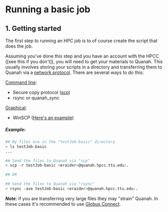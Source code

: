 # Running a basic job 

## 1. Getting started

The first step to running an HPC job is to of course create the script that does the job. 

Assuming you've done this step and you have an account with the HPCC ([see this if you don't]), you will need to get your materials to Quanah. This usually involves storing your scripts in a directory and transferring them to Quanah via a [network protocol](). There are several ways to do this:

[Command line]():
   * Secure copy protocol ([scp]()) 
   * rsync or quanah_sync 
   
[Graphical](): 
   * WinSCP ([Here's an example](https://research.computing.yale.edu/support/hpc/user-manual/transfer-files-or-cluster))
   
##### Example: 
```bash
## My files are in the "testJob-basic" directory 
> ls testJob-basic
...

## Send the files to Quanah via "scp" 
> scp -r testJob-basic <eraider>@quanah.hpcc.ttu.edu:.

## OR

## Send the files to Quanah via "rsync"
> rsync -ave testJob-basic <eraider>@quanah.hpcc.ttu.edu:.
```

***Note***: if you are transferring very large files they may "strain" Quanah. In these cases it's recommended to use [Globus Connect](https://www.depts.ttu.edu/hpcc/userguides/general_guides/file_transfer.php).
   
